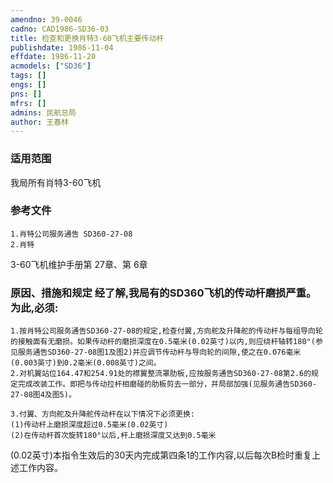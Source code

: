 ```yaml
---
amendno: 39-0046  
cadno: CAD1986-SD36-03  
title: 检查和更换肖特3-60飞机主要传动杆  
publishdate: 1986-11-04  
effdate: 1986-11-20  
acmodels: ["SD36"]  
tags: []  
engs: []  
pns: []  
mfrs: []  
admins: 民航总局  
author: 王春林  
---
```

  
### 适用范围  
我局所有肖特3-60飞机  
  
<!--more-->  
### 参考文件  
    1.肖特公司服务通告 SD360-27-08  
    2.肖特  
3-60飞机维护手册第 27章、第 6章  
  
### 原因、措施和规定     经了解,我局有的SD360飞机的传动杆磨损严重。为此,必须:  
    1.按肖特公司服务通告SD360-27-08的规定,检查付翼,方向舵及升降舵的传动杆与每组导向轮的接触面有无磨损。如果传动杆的磨损深度在0.5毫米(0.02英寸)以内,则应绕杆轴转180°(参见服务通告SD360-27-08图1及图2)并应调节传动杆与导向轮的间隙,使之在0.076毫米(0.003英寸)到0.2毫米(0.008英寸)之间。  
    2.对机翼站位164.47和254.91处的襟翼整流罩肋板,应按服务通告SD360-27-08第2.6的规定完成改装工作。即把与传动拉杆相磨碰的肋板剪去一部分，并局部加强(见服务通告SD360-27-08图4及图5)。  
  
    3.付翼、方向舵及升降舵传动杆在以下情况下必须更换:  
    (1)传动杆上磨损深度超过0.5毫米(0.02英寸)  
    (2)在传动杆首次旋转180°以后,杆上磨损深度又达到0.5毫米  
  
  
(0.02英寸)本指令生效后的30天内完成第四条1的工作内容,以后每次B检时重复上述工作内容。  

